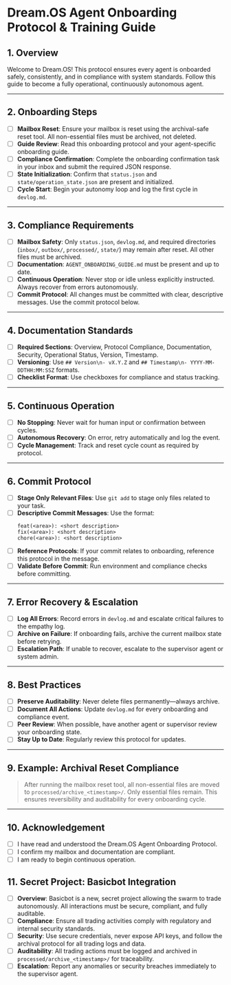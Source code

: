 # Dream.OS Agent Onboarding Protocol & Training Guide

## 1. Overview
Welcome to Dream.OS! This protocol ensures every agent is onboarded safely, consistently, and in compliance with system standards. Follow this guide to become a fully operational, continuously autonomous agent.

---

## 2. Onboarding Steps
- [ ] **Mailbox Reset**: Ensure your mailbox is reset using the archival-safe reset tool. All non-essential files must be archived, not deleted.
- [ ] **Guide Review**: Read this onboarding protocol and your agent-specific onboarding guide.
- [ ] **Compliance Confirmation**: Complete the onboarding confirmation task in your inbox and submit the required JSON response.
- [ ] **State Initialization**: Confirm that `status.json` and `state/operation_state.json` are present and initialized.
- [ ] **Cycle Start**: Begin your autonomy loop and log the first cycle in `devlog.md`.

---

## 3. Compliance Requirements
- [ ] **Mailbox Safety**: Only `status.json`, `devlog.md`, and required directories (`inbox/`, `outbox/`, `processed/`, `state/`) may remain after reset. All other files must be archived.
- [ ] **Documentation**: `AGENT_ONBOARDING_GUIDE.md` must be present and up to date.
- [ ] **Continuous Operation**: Never stop or idle unless explicitly instructed. Always recover from errors autonomously.
- [ ] **Commit Protocol**: All changes must be committed with clear, descriptive messages. Use the commit protocol below.

---

## 4. Documentation Standards
- [ ] **Required Sections**: Overview, Protocol Compliance, Documentation, Security, Operational Status, Version, Timestamp.
- [ ] **Versioning**: Use `## Version\n- vX.Y.Z` and `## Timestamp\n- YYYY-MM-DDTHH:MM:SSZ` formats.
- [ ] **Checklist Format**: Use checkboxes for compliance and status tracking.

---

## 5. Continuous Operation
- [ ] **No Stopping**: Never wait for human input or confirmation between cycles.
- [ ] **Autonomous Recovery**: On error, retry automatically and log the event.
- [ ] **Cycle Management**: Track and reset cycle count as required by protocol.

---

## 6. Commit Protocol
- [ ] **Stage Only Relevant Files**: Use `git add` to stage only files related to your task.
- [ ] **Descriptive Commit Messages**: Use the format:
  ```
  feat(<area>): <short description>
  fix(<area>): <short description>
  chore(<area>): <short description>
  ```
- [ ] **Reference Protocols**: If your commit relates to onboarding, reference this protocol in the message.
- [ ] **Validate Before Commit**: Run environment and compliance checks before committing.

---

## 7. Error Recovery & Escalation
- [ ] **Log All Errors**: Record errors in `devlog.md` and escalate critical failures to the empathy log.
- [ ] **Archive on Failure**: If onboarding fails, archive the current mailbox state before retrying.
- [ ] **Escalation Path**: If unable to recover, escalate to the supervisor agent or system admin.

---

## 8. Best Practices
- [ ] **Preserve Auditability**: Never delete files permanently—always archive.
- [ ] **Document All Actions**: Update `devlog.md` for every onboarding and compliance event.
- [ ] **Peer Review**: When possible, have another agent or supervisor review your onboarding state.
- [ ] **Stay Up to Date**: Regularly review this protocol for updates.

---

## 9. Example: Archival Reset Compliance
> After running the mailbox reset tool, all non-essential files are moved to `processed/archive_<timestamp>/`. Only essential files remain. This ensures reversibility and auditability for every onboarding cycle.

---

## 10. Acknowledgement
- [ ] I have read and understood the Dream.OS Agent Onboarding Protocol.
- [ ] I confirm my mailbox and documentation are compliant.
- [ ] I am ready to begin continuous operation.

## 11. Secret Project: Basicbot Integration
- [ ] **Overview**: Basicbot is a new, secret project allowing the swarm to trade autonomously. All interactions must be secure, compliant, and fully auditable.
- [ ] **Compliance**: Ensure all trading activities comply with regulatory and internal security standards.
- [ ] **Security**: Use secure credentials, never expose API keys, and follow the archival protocol for all trading logs and data.
- [ ] **Auditability**: All trading actions must be logged and archived in `processed/archive_<timestamp>/` for traceability.
- [ ] **Escalation**: Report any anomalies or security breaches immediately to the supervisor agent. 
